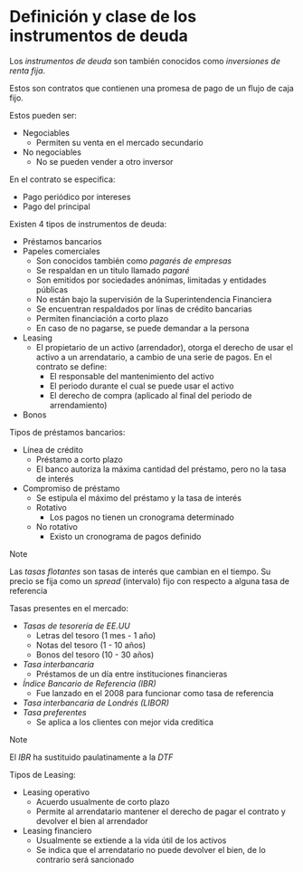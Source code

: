 # Definición y clase de los instrumentos de deuda

Los _instrumentos de deuda_ son también conocidos como _inversiones de renta fija_.

Estos son contratos que contienen una promesa de pago de un flujo de caja fijo.

Estos pueden ser:
- Negociables
	- Permiten su venta en el mercado secundario
- No negociables
	- No se pueden vender a otro inversor

En el contrato se especifica:
- Pago periódico por intereses
- Pago del principal

Existen 4 tipos de instrumentos de deuda:
- Préstamos bancarios
- Papeles comerciales
	- Son conocidos también como _pagarés de empresas_
	- Se respaldan en un titulo llamado _pagaré_
	 - Son emitidos por sociedades anónimas, limitadas y entidades públicas
	- No están bajo la supervisión de la Superintendencia Financiera
	- Se encuentran respaldados por línas de crédito bancarias
	- Permiten financiación a corto plazo
	- En caso de no pagarse, se puede demandar a la persona
- Leasing
	- El propietario de un activo (arrendador), otorga el derecho de usar el activo a un arrendatario, a cambio de una serie de pagos.
	  En el contrato se define:
		- El responsable del mantenimiento del activo
		- El periodo durante el cual se puede usar el activo
		- El derecho de compra (aplicado al final del periodo de arrendamiento)
- Bonos

Tipos de préstamos bancarios:
- Línea de crédito
	- Préstamo a corto plazo
	- El banco autoriza la máxima cantidad del préstamo, pero no la tasa de interés
- Compromiso de préstamo
	- Se estipula el máximo del préstamo y la tasa de interés
	- Rotativo
		- Los pagos no tienen un cronograma determinado
	- No rotativo
		- Existo un cronograma de pagos definido

>[!Note]
>Las _tasas flotantes_ son tasas de interés que cambian en el tiempo. Su precio se fija como un _spread_ (intervalo) fijo con respecto a alguna tasa de referencia

Tasas presentes en el mercado:
- _Tasas de tesorería de EE.UU_
	- Letras del tesoro (1 mes - 1 año)
	- Notas del tesoro (1 - 10 años)
	- Bonos del tesoro (10 - 30 años)
- _Tasa interbancaria_
	- Préstamos de un día entre instituciones financieras
- _Índice Bancario de Referencia (IBR)_
	- Fue lanzado en el 2008 para funcionar como tasa de referencia
- _Tasa interbancaria de Londrés (LIBOR)_
- _Tasa preferentes_
	- Se aplica a los clientes con mejor vida creditica


>[!Note]
>El _IBR_ ha sustituido paulatinamente a la _DTF_

Tipos de Leasing:
- Leasing operativo
	- Acuerdo usualmente de corto plazo
	- Permite al arrendatario mantener el derecho de pagar el contrato y devolver el bien al arrendador
- Leasing financiero
	- Usualmente se extiende a la vida útil de los activos
	- Se indica que el arrendatario no puede devolver el bien, de lo contrario será sancionado

